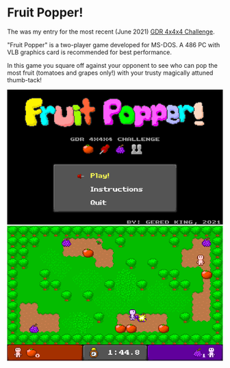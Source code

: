 # Fruit Popper!

The was my entry for the most recent (June 2021) 
[GDR 4x4x4 Challenge](http://noop.rocks/gdr/viewtopic.php?f=2&t=46).

"Fruit Popper" is a two-player game developed for MS-DOS. A 486 PC with VLB graphics card is 
recommended for best performance. 

In this game you square off against your opponent to see who can pop the most fruit (tomatoes and
grapes only!) with your trusty magically attuned thumb-tack!

![Title Screen](screenshots/title_screen.png)
![In Game](screenshots/in_game_1.png)

